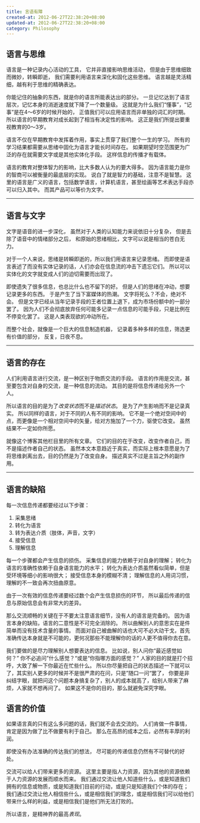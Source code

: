 ```yaml
---
title: 言语有障
created-at: 2012-06-27T22:38:20+08:00
updated-at: 2012-06-27T22:38:20+08:00
category: Philosophy
---
```


## 语言与思维 ##

语言是一种记录内心活动的工具，
它并非直接影响思维活动，
但是由于思维细致而微妙，转瞬即逝，
我们需要利用语言来深化和固化这些思维。
语言越是灵活精细，越有利于思维的精确表达。

你能记住的抽象的东西，就是你的语言所能表达出的部分。
一旦记忆达到了语言层次，记忆本身的消逝速度就下降了一个数量级。
这就是为什么我们“懂事”，“记事”是在4～6岁的时候开始的，
正值我们可以应用语言而非单独的词汇的时期。
所以语言的早期教育对成长起到了相当有决定性的影响。
这正是我们所提出要重视教育的0～3岁。

语言不仅在早期教育中发挥着作用，事实上贯穿了我们整个一生的学习。
所有的学习结果都需要从思绪中固化为语言才能长时间存在。
如果期望时空范围更为广泛的存在就需要文字或是其他实体化手段。
这样信息的传播才有载体。

语言的教育对整体智力的影响，比大多数人认为的要大得多。
因为语言能力是你的智商可以被衡量的最底层的实现。
说白了就是智力的基础，注意不是智慧。
这里的语言是广义的语言，包括数学语言，计算机语言，甚至绘画等艺术表达手段亦可以归入其中。
而其产品可以等价为文字。

* * * * *

## 语言与文字 ##

文字是语音的进一步深化，
虽然对于人类的认知能力来说依旧十分复杂，
但是去除了语音中的情绪部分之后，
和原始的思绪相比，文字可以说是相当的苍白无力。

对于一个人来说，思绪是转瞬即逝的，所以我们用语言来记录思绪。
而即使是语言表述了而没有实体记录的话，人们亦会在信息流的冲击下遗忘它们。
所以可以实体化的文字就变成人们的迫切需要而出现了。

即使遗失了很多信息，也总比什么也不留下的好。
但是人们的思绪在冲动，想要记录更多的东西。
于是产生了当下富媒体的热潮。
文字将死么？不会，绝对不会。
但是文字已经从当年记录手段的王者位置上退下，成为市场份额中的一部分罢了。
因为人们不会彻底放弃任何可能多记录一点信息的可能手段，只是比例在不停变化罢了。
这是人类表现欲的冲动所在。

而整个社会，就像是一个巨大的信息制造机器，
记录着多种多样的信息，筛选更有价值的部分，
反复，日夜不息。

* * * * *

## 语言的存在 ##

人们利用语言进行交流，是一种区别于物质交流的手段。
语言的作用是交流，甚至要包含对自身的交流，是一种信息的流动。
其目的是将信息传递给另外一个人。

所以语言的目的是为了*改变状态*而不是*描述状态*。
是为了产生影响而不是记录真实。
所以同样的语言，对于不同的人有不同的影响。
它不是一个绝对空间中的点，而更像是一个相对空间中的矢量，给对方施加了一个力，驱使它改变。
虽然结果不一定如你所愿。

就像这个博客其他栏目里的所有文章。
它们的目的在于改变，改变作者自己，而不是描述作者自己的状态。
虽然本文本意趋近于真实，而实际上根本意愿是为了将思维剥离出去，目的仍然是为了改变自身。
描述真实不过是主旨之外的副作用。

* * * * *

## 语言的缺陷 ##
每一次信息传递都要经过以下步骤：
1. 采集思绪
2. 转化为语言
3. 转为表达介质（肢体，声音，文字）
4. 接受信息
5. 理解信息

每一个步骤都会产生信息的损伤。
采集信息的能力依赖于对自身的理解；
转化为语言的准确性依赖于自身语言能力的水平；
转化为表达介质虽然看似简单，但是受环境等细小的影响很大；
接受信息本身的模糊不清；
理解信息的人用词习惯，理解的不一致会再次扭曲原意。

由于一次有效的信息传递要经过数个会产生信息损伤的环节，
所以最后传递的信息与原始信息会有非常大的差异。

那么交流顺畅的关键在于不要太注意语言细节，没有人的语言是完备的。
因为语言本身的缺陷，语言的二意性是不可完全消除的。
所以曲解别人的意思实在是件简单而没有技术含量的事情。
而面对自己被曲解的话也大可不必大动干戈，首先准确传达本身就是不可能的，更何况那些不能理解你的话的人更不值得你去在意。

我们要做的是尽力理解别人想要表达的信息。
比如说，别人问你“最近感觉如何？”
你不必追问”什么感觉？“或是“你指哪方面的感觉？”
人家的目的就是打个招呼，大致了解一下你最近在忙些什么。
所以你尽量把自己的状态描述一下就可以了，其实别人更多的时候并不是很严肃的在问，只是”随口一问“罢了，
你要是非纠结字眼，就把问这个问题本身搞复杂了，别人的成本就高了，给别人带来了麻烦，人家就不想再问了。
如果这不是你的目的，那么就避免深究字眼。

## 语言的价值 ##
如果语言真的只有这么多问题的话，我们就不会去交流的。
人们肯做一件事情，肯定是因为做了比不做要有利于自己。
那么在高昂的成本之后，必然有丰厚的利润。

即使没有办法准确的传达我们的想法，
尽可能的传递信息仍然有不可替代的好处。

交流可以给人们带来更多的资源。
这里主要是指人力资源，因为其他的资源依赖于人力资源的发展而顺水而来。
我们通过交流让他人知道些什么，或是知道我们拥有的信息或物质，或是知道我们目前的行动，或是只是知道我们个体的存在；
我们通过交流让他人相信些什么，或是相信我们的理念，或是相信我们可以给他们带来什么样的利益，或是相信我们是他们所无法打败的。

所以语言，是精神界的最高*表现*。
